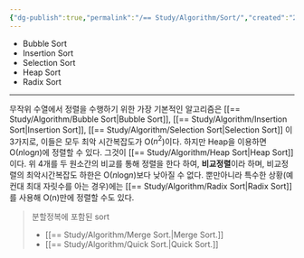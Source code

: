 ```yaml
---
{"dg-publish":true,"permalink":"/== Study/Algorithm/Sort/","created":"2023-12-04T23:03:42.000+09:00","updated":"2025-01-14T15:33:43.000+09:00"}
---
```


- Bubble Sort
- Insertion Sort
- Selection Sort
- Heap Sort
- Radix Sort
---
무작위 수열에서 정렬을 수행하기 위한 가장 기본적인 알고리즘은 [[== Study/Algorithm/Bubble Sort\|Bubble Sort]], [[== Study/Algorithm/Insertion Sort\|Insertion Sort]], [[== Study/Algorithm/Selection Sort\|Selection Sort]] 이 3가지로, 이들은 모두 최악 시간복잡도가 O($n^2$)이다.
하지만 Heap을 이용하면 O($n$log$n$)에 정렬할 수 있다. 그것이 [[== Study/Algorithm/Heap Sort\|Heap Sort]]이다.
위 4개를 두 원소간의 비교를 통해 정렬을 한다 하여, **비교정렬**이라 하며, 비교정렬의 최악시간복잡도 하한은 O($n$log$n$)보다 낮아질 수 없다.
뿐만아니라 특수한 상황(예컨대 최대 자릿수를 아는 경우)에는 [[== Study/Algorithm/Radix Sort\|Radix Sort]]를 사용해 O(n)만에 정렬할 수도 있다.

>분할정복에 포함된 sort
>- [[== Study/Algorithm/Merge Sort.\|Merge Sort.]]
>- [[== Study/Algorithm/Quick Sort.\|Quick Sort.]]

